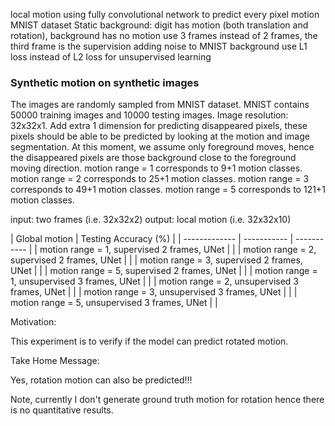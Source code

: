 local motion using fully convolutional network to predict every pixel motion
MNIST dataset
Static background: digit has motion (both translation and rotation), background has no motion
use 3 frames instead of 2 frames, the third frame is the supervision
adding noise to MNIST background
use L1 loss instead of L2 loss for unsupervised learning

### Synthetic motion on synthetic images
The images are randomly sampled from MNIST dataset.
MNIST contains 50000 training images and 10000 testing images.
Image resolution: 32x32x1.
Add extra 1 dimension for predicting disappeared pixels, these pixels should be able to be predicted by looking at the motion and image segmentation.
At this moment, we assume only foreground moves, hence the disappeared pixels are those background close to the foreground moving direction.
motion range = 1 corresponds to 9+1 motion classes.
motion range = 2 corresponds to 25+1 motion classes.
motion range = 3 corresponds to 49+1 motion classes.
motion range = 5 corresponds to 121+1 motion classes.

input: two frames (i.e. 32x32x2)
output: local motion (i.e. 32x32x10)

| Global motion | Testing Accuracy (%) |
| ------------- | ----------- | ----------- |
| motion range = 1, supervised 2 frames, UNet |  |
| motion range = 2, supervised 2 frames, UNet |  |
| motion range = 3, supervised 2 frames, UNet |  |
| motion range = 5, supervised 2 frames, UNet |  |
| motion range = 1, unsupervised 3 frames, UNet | |
| motion range = 2, unsupervised 3 frames, UNet | |
| motion range = 3, unsupervised 3 frames, UNet | |
| motion range = 5, unsupervised 3 frames, UNet | |

Motivation:

This experiment is to verify if the model can predict rotated motion.

Take Home Message:

Yes, rotation motion can also be predicted!!!

Note, currently I don't generate ground truth motion for rotation hence there is no quantitative results.
